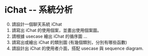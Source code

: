 # iChat -- 系統分析

0. 請設計一個聊天系統 iChat
1. 請寫出 iChat 的使用個案，並畫出使用個案圖。
2. 請根據 usecase 繪出 iChat 的循序圖 ...
3. 請寫出或繪出 iChat 的類別圖 (有幾個類別，分別有哪些函數)
4. 請設計出 iChat 的使用者介面，搭配 usecase 與 sequence diagram. 